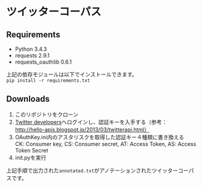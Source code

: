 # ツイッターコーパス
## Requirements
* Python 3.4.3
* requests 2.9.1
* requests_oauthlib 0.6.1  

上記の依存モジュールは以下でインストールできます。  
`pip install -r requirements.txt`

## Downloads
 1. このリポジトリをクローン
 2.  [Twitter developers](https://dev.twitter.com/)へログインし、認証キーを入手する（参考：http://hello-apis.blogspot.jp/2013/03/twitterapi.html）
 3. OAuthKey.ini内のアスタリスクを取得した認証キー４種類に書き換える  
    CK: Consumer key, CS: Consumer secret, AT: Access Token, AS: Access Token Secret  
 4. init.pyを実行
 

 
上記手順で出力された`annotated.txt`がアノテーションされたツイッターコーパスです。
